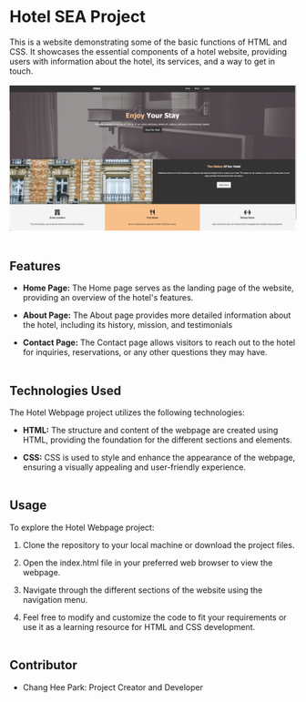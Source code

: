 # Hotel SEA Project
This is a website demonstrating some of the basic functions of HTML and CSS. It showcases the essential components of a hotel website, providing users with information about the hotel, its services, and a way to get in touch.
<br>
<br>
![Screenshot](/Screenshot%202023-06-22%20at%205.24.26%20PM.png)
<br>
<br>
## Features
- **Home Page:** The Home page serves as the landing page of the website, providing an overview of the hotel's features.

- **About Page:** The About page provides more detailed information about the hotel, including its history, mission, and testimonials

- **Contact Page:** The Contact page allows visitors to reach out to the hotel for inquiries, reservations, or any other questions they may have. 
<br></br>
## Technologies Used 
The Hotel Webpage project utilizes the following technologies:

- **HTML:** The structure and content of the webpage are created using HTML, providing the foundation for the different sections and elements.

- **CSS:** CSS is used to style and enhance the appearance of the webpage, ensuring a visually appealing and user-friendly experience.
<br></br>
## Usage 
To explore the Hotel Webpage project:

1. Clone the repository to your local machine or download the project files.

2. Open the index.html file in your preferred web browser to view the webpage.

3. Navigate through the different sections of the website using the navigation menu.

4. Feel free to modify and customize the code to fit your requirements or use it as a learning resource for HTML and CSS development.
<br></br>
## Contributor 
- Chang Hee Park: Project Creator and Developer